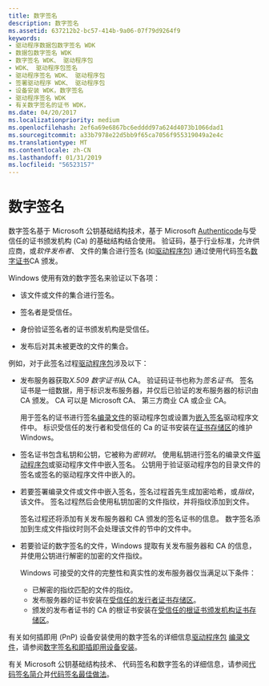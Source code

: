 ```yaml
---
title: 数字签名
description: 数字签名
ms.assetid: 637212b2-bc57-414b-9a06-07f79d9264f9
keywords:
- 驱动程序数据包数字签名 WDK
- 数据包数字签名 WDK
- 数字签名 WDK、 驱动程序包
- WDK、 驱动程序包签名
- 驱动程序签名 WDK、 驱动程序包
- 签署驱动程序 WDK、 驱动程序包
- 设备安装 WDK，数字签名
- 驱动程序签名 WDK
- 有关数字签名的证书 WDK，
ms.date: 04/20/2017
ms.localizationpriority: medium
ms.openlocfilehash: 2ef6a69e6867bc6edddd97a624d4073b1066dad1
ms.sourcegitcommit: a33b7978e22d5bb9f65ca7056f955319049a2e4c
ms.translationtype: MT
ms.contentlocale: zh-CN
ms.lasthandoff: 01/31/2019
ms.locfileid: "56523157"
---
```

# <a name="digital-signatures"></a>数字签名


数字签名基于 Microsoft 公钥基础结构技术，基于 Microsoft [Authenticode](authenticode.md)与受信任的证书颁发机构 (Ca) 的基础结构结合使用。 验证码，基于行业标准，允许供应商，或*软件发布者*、 文件的集合进行签名 (如[驱动程序包](driver-packages.md)) 通过使用代码签名[数字证书](digital-certificates.md)CA 颁发。

Windows 使用有效的数字签名来验证以下各项：

-   该文件或文件的集合进行签名。

-   签名者是受信任。

-   身份验证签名者的证书颁发机构是受信任。

-   发布后对其未被更改的文件的集合。

例如，对于此签名过程[驱动程序包](driver-packages.md)涉及以下：

-   发布服务器获取*X.509 数字证书*从 CA。 验证码证书也称为*签名证书*。 签名证书是一组数据，用于标识发布服务器，并仅后已验证的发布服务器的标识由 CA 颁发。 CA 可以是 Microsoft CA、 第三方商业 CA 或企业 CA。

    用于签名的证书进行签名[编录文件](catalog-files.md)的驱动程序包或设置为[嵌入签名](embedded-signatures-in-a-driver-file.md)驱动程序文件中。 标识受信任的发行者和受信任的 Ca 的证书安装在[证书存储区](certificate-stores.md)的维护 Windows。

-   签名证书包含私钥和公钥，它被称为*密钥对*。 使用私钥进行签名的编录文件[驱动程序包](driver-packages.md)或驱动程序文件中嵌入签名。 公钥用于验证驱动程序包的目录文件的签名或签名的驱动程序文件中嵌入的。

-   若要签署编录文件或文件中嵌入签名，签名过程首先生成加密哈希，或*指纹*，该文件。 签名过程然后会使用私钥加密的文件指纹，并将指纹添加到文件。

    签名过程还将添加有关发布服务器和 CA 颁发的签名证书的信息。 数字签名添加到生成文件指纹时则不会处理该文件的节中的文件中。

-   若要验证的数字签名的文件，Windows 提取有关发布服务器和 CA 的信息，并使用公钥进行解密的加密的文件指纹。

    Windows 可接受的文件的完整性和真实性的发布服务器仅当满足以下条件：

    -   已解密的指纹匹配的文件的指纹。
    -   发布服务器的证书安装在[受信任的发行者证书存储区](trusted-publishers-certificate-store.md)。
    -   颁发的发布者证书的 CA 的根证书安装在[受信任的根证书颁发机构证书存储区](trusted-root-certification-authorities-certificate-store.md)。

有关如何插即用 (PnP) 设备安装使用的数字签名的详细信息[驱动程序包](driver-packages.md) [编录文件](catalog-files.md)，请参阅[数字签名和即插即用设备安装](digital-signatures-and-pnp-device-installation.md)。

有关 Microsoft 公钥基础结构技术、 代码签名和数字签名的详细信息，请参阅[代码签名简介](https://go.microsoft.com/fwlink/p/?linkid=104071)并[代码签名最佳做法](https://go.microsoft.com/fwlink/p/?linkid=68250)。

 

 





